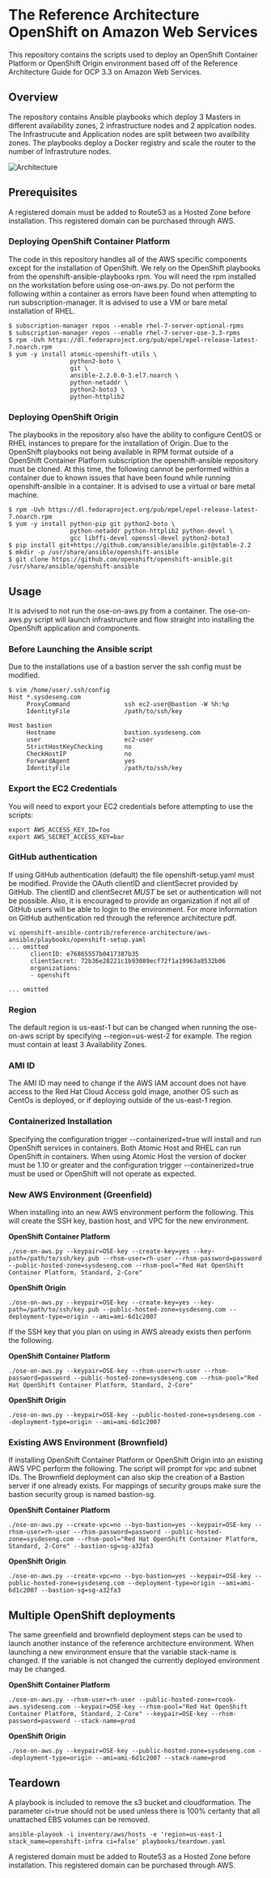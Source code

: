 # The Reference Architecture OpenShift on Amazon Web Services
This repository contains the scripts used to deploy an OpenShift Container Platform or OpenShift Origin environment based off of the Reference Architecture Guide for OCP 3.3 on Amazon Web Services.

## Overview
The repository contains Ansible playbooks which deploy 3 Masters in different availability zones, 2 infrastructure nodes and 2 applcation nodes. The Infrastrucute and Application nodes are split between two availbility zones.  The playbooks deploy a Docker registry and scale the router to the number of Infrastruture nodes.

![Architecture](images/arch.jpg)

## Prerequisites
A registered domain must be added to Route53 as a Hosted Zone before installation.  This registered domain can be purchased through AWS.

### Deploying OpenShift Container Platform
The code in this repository handles all of the AWS specific components except for the installation of OpenShift. We rely on the OpenShift playbooks from the openshift-ansible-playbooks rpm. You will need the rpm installed on the workstation before using ose-on-aws.py. Do not perform the following within a container as errors have been found when attempting to run subscription-manager. It is advised to use a VM or bare metal installation of RHEL.

```
$ subscription-manager repos --enable rhel-7-server-optional-rpms
$ subscription-manager repos --enable rhel-7-server-ose-3.3-rpms
$ rpm -Uvh https://dl.fedoraproject.org/pub/epel/epel-release-latest-7.noarch.rpm
$ yum -y install atomic-openshift-utils \
                 python2-boto \
                 git \
                 ansible-2.2.0.0-3.el7.noarch \
                 python-netaddr \
                 python2-boto3 \
                 python-httplib2
```

### Deploying OpenShift Origin
The playbooks in the repository also have the ability to configure CentOS or RHEL instances to prepare for the installation of Origin. Due to the OpenShift playbooks not being available in RPM format outside of a OpenShift Container Platform subscription the openshift-ansible repository must be cloned. At this time, the following cannot be performed within a container due to known issues that have been found while running openshift-ansible in a container. It is advised to use a virtual or bare metal machine.

```
$ rpm -Uvh https://dl.fedoraproject.org/pub/epel/epel-release-latest-7.noarch.rpm
$ yum -y install python-pip git python2-boto \
                 python-netaddr python-httplib2 python-devel \
                 gcc libffi-devel openssl-devel python2-boto3
$ pip install git+https://github.com/ansible/ansible.git@stable-2.2
$ mkdir -p /usr/share/ansible/openshift-ansible
$ git clone https://github.com/openshift/openshift-ansible.git /usr/share/ansible/openshift-ansible
```

## Usage
It is advised to not run the ose-on-aws.py from a container. The ose-on-aws.py script will launch infrastructure and flow straight into installing the OpenShift application and components.

### Before Launching the Ansible script
Due to the installations use of a bastion server the ssh config must be modified.
```
$ vim /home/user/.ssh/config
Host *.sysdeseng.com
     ProxyCommand               ssh ec2-user@bastion -W %h:%p
     IdentityFile               /path/to/ssh/key

Host bastion
     Hostname                   bastion.sysdeseng.com
     user                       ec2-user
     StrictHostKeyChecking      no
     CheckHostIP                no
     ForwardAgent               yes
     IdentityFile               /path/to/ssh/key

```
### Export the EC2 Credentials
You will need to export your EC2 credentials before attempting to use the
scripts:
```
export AWS_ACCESS_KEY_ID=foo
export AWS_SECRET_ACCESS_KEY=bar
```

### GitHub authentication
If using GitHub authentication (default) the file openshift-setup.yaml must be modified.
Provide the OAuth clientID and clientSecret provided by GitHub. The clientID and clientSecret *MUST* be set or authentication will not be possible. Also,
it is encouraged to provide an organization if not all of GitHub users will be able to login to the environment. For more information on GitHub authentication
red through the reference architecture pdf.
```
vi openshift-ansible-contrib/reference-architecture/aws-ansible/playbooks/openshift-setup.yaml
... omitted
      clientID: e76865557b0417387b35
      clientSecret: 72b36e28221c1b93089ecf72f1a19963a8532b06
      organizations:
      - openshift

... omitted
```

### Region
The default region is us-east-1 but can be changed when running the ose-on-aws script by specifying --region=us-west-2 for example. The region must contain at least 3 Availability Zones.

### AMI ID
The AMI ID may need to change if the AWS IAM account does not have access to the Red Hat Cloud Access gold image, another OS such as CentOs is deployed, or if deploying outside of the us-east-1 region.

### Containerized Installation
Specifying the configuration trigger --containerized=true will install and run OpenShift services in containers. Both Atomic Host and RHEL can run OpenShift in containers. When using Atomic Host the version of docker must be 1.10 or greater and the configuration trigger --containerized=true must be used or OpenShift will not operate as expected.

### New AWS Environment (Greenfield)
When installing into an new AWS environment perform the following.   This will create the SSH key, bastion host, and VPC for the new environment.

**OpenShift Container Platform**
```
./ose-on-aws.py --keypair=OSE-key --create-key=yes --key-path=/path/to/ssh/key.pub --rhsm-user=rh-user --rhsm-password=password --public-hosted-zone=sysdeseng.com --rhsm-pool="Red Hat OpenShift Container Platform, Standard, 2-Core"
```
**OpenShift Origin**
```
./ose-on-aws.py --keypair=OSE-key --create-key=yes --key-path=/path/to/ssh/key.pub --public-hosted-zone=sysdeseng.com --deployment-type=origin --ami=ami-6d1c2007
```

If the SSH key that you plan on using in AWS already exists then perform the following.

**OpenShift Container Platform**
```
./ose-on-aws.py --keypair=OSE-key --rhsm-user=rh-user --rhsm-password=password --public-hosted-zone=sysdeseng.com --rhsm-pool="Red Hat OpenShift Container Platform, Standard, 2-Core"

```

**OpenShift Origin**
```
./ose-on-aws.py --keypair=OSE-key --public-hosted-zone=sysdeseng.com --deployment-type=origin --ami=ami-6d1c2007
```

### Existing AWS Environment (Brownfield)
If installing OpenShift Container Platform or OpenShift Origin into an existing AWS VPC perform the following. The script will prompt for vpc and subnet IDs.  The Brownfield deployment can also skip the creation of a Bastion server if one already exists. For mappings of security groups make sure the bastion security group is named bastion-sg.

**OpenShift Container Platform**
```
./ose-on-aws.py --create-vpc=no --byo-bastion=yes --keypair=OSE-key --rhsm-user=rh-user --rhsm-password=password --public-hosted-zone=sysdeseng.com --rhsm-pool="Red Hat OpenShift Container Platform, Standard, 2-Core" --bastion-sg=sg-a32fa3
```

**OpenShift Origin**
```
./ose-on-aws.py --create-vpc=no --byo-bastion=yes --keypair=OSE-key --public-hosted-zone=sysdeseng.com --deployment-type=origin --ami=ami-6d1c2007 --bastion-sg=sg-a32fa3
```

## Multiple OpenShift deployments
The same greenfield and brownfield deployment steps can be used to launch another instance of the reference architecture environment. When launching a new environment ensure that the variable stack-name is changed. If the variable is not changed the currently deployed environment may be changed.

**OpenShift Container Platform**
```
./ose-on-aws.py --rhsm-user=rh-user --public-hosted-zone=rcook-aws.sysdeseng.com --keypair=OSE-key --rhsm-pool="Red Hat OpenShift Container Platform, Standard, 2-Core" --keypair=OSE-key --rhsm-password=password --stack-name=prod
```

**OpenShift Origin**
```
./ose-on-aws.py --keypair=OSE-key --public-hosted-zone=sysdeseng.com --deployment-type=origin --ami=ami-6d1c2007 --stack-name=prod
```

## Teardown

A playbook is included to remove the s3 bucket and cloudformation. The parameter ci=true should not be used unless there is 100% certanty that all unattached EBS volumes can be removed.

```
ansible-playook -i inventory/aws/hosts -e 'region=us-east-1 stack_name=openshift-infra ci=false' playbooks/teardown.yaml
```
A registered domain must be added to Route53 as a Hosted Zone before installation.  This registered domain can be purchased through AWS.
